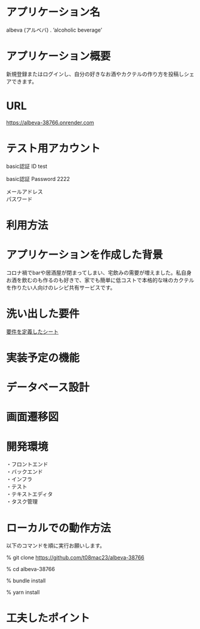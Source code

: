 # アプリケーション名  
albeva (アルベバ) . 
’alcoholic beverage’  


# アプリケーション概要  
新規登録またはログインし、自分の好きなお酒やカクテルの作り方を投稿しシェアできます。  


# URL  
https://albeva-38766.onrender.com  


# テスト用アカウント  
basic認証 ID  test  

basic認証 Password  2222  

メールアドレス  
パスワード  


# 利用方法  


# アプリケーションを作成した背景  

コロナ禍でbarや居酒屋が閉まってしまい、宅飲みの需要が増えました。私自身お酒を飲むのも作るのも好きで、家でも簡単に低コストで本格的な味のカクテルを作りたい人向けのレシピ共有サービスです。  


# 洗い出した要件　  

[要件を定義したシート](https://docs.google.com/spreadsheets/d/1-k_UBMNJ6-_wT2_XmMVfI-Euuca0Lx0bzk_JvgNLELs/edit#gid=1247154864)  


# 実装予定の機能  


# データベース設計  


# 画面遷移図  


# 開発環境  

・フロントエンド  
・バックエンド  
・インフラ  
・テスト  
・テキストエディタ  
・タスク管理  


# ローカルでの動作方法  

以下のコマンドを順に実行お願いします。  

% git clone https://github.com/t08mac23/albeva-38766  

% cd albeva-38766  

% bundle install  

% yarn install  


# 工夫したポイント